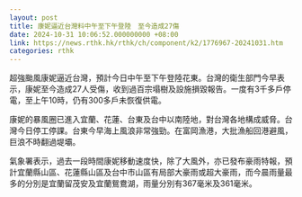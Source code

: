 ```yaml
---
layout: post
title: 康妮逼近台灣料中午至下午登陸　至今造成27傷
date: 2024-10-31 10:06:52.000000000 +08:00
link: https://news.rthk.hk/rthk/ch/component/k2/1776967-20241031.htm
categories: rthk
---
```


超強颱風康妮逼近台灣，預計今日中午至下午登陸花東。台灣的衛生部門今早表示，康妮至今造成27人受傷，收到過百宗塌樹及設施損毀報告。一度有3千多戶停電，至上午10時，仍有300多戶未恢復供電。

康妮的暴風圈已進入宜蘭、花蓮、台東及台中以南陸地，對台灣各地構成威脅。台灣今日停工停課。台東今早海上風浪非常強勁。在富岡漁港，大批漁船回港避風，巨浪不時翻過堤壩。

氣象署表示，過去一段時間康妮移動速度快，除了大風外，亦已發布豪雨特報，預計宜蘭縣山區、花蓮縣山區及台中市山區有局部大豪雨或超大豪雨，而今晨雨量最多的分別是宜蘭留茂安及宜蘭鴛鴦湖，雨量分別有367毫米及361毫米。
